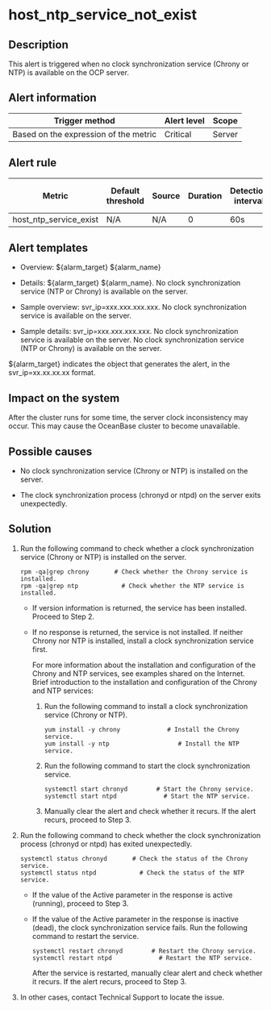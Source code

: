 host_ntp_service_not_exist
===============================================



Description
--------------------------------

This alert is triggered when no clock synchronization service (Chrony or NTP) is available on the OCP server.

**Alert information**
------------------------------------------



|            Trigger method             | Alert level | Scope  |
|---------------------------------------|-------------|--------|
| Based on the expression of the metric | Critical    | Server |



**Alert rule**
-----------------------------------



|         Metric         | Default threshold | Source | Duration | Detection interval | Time before clearance |
|------------------------|-------------------|--------|----------|--------------------|-----------------------|
| host_ntp_service_exist | N/A               | N/A    | 0        | 60s                | 5 min                 |



Alert templates
------------------------------------

* Overview: \${alarm_target} ${alarm_name}



* Details: \${alarm_target} ${alarm_name}. No clock synchronization service (NTP or Chrony) is available on the server.



* Sample overview: svr_ip=xxx.xxx.xxx.xxx. No clock synchronization service is available on the server.



* Sample details: svr_ip=xxx.xxx.xxx.xxx. No clock synchronization service is available on the server. No clock synchronization service (NTP or Chrony) is available on the server.






${alarm_target} indicates the object that generates the alert, in the svr_ip=xx.xx.xx.xx format.

Impact on the system
-----------------------------------------

After the cluster runs for some time, the server clock inconsistency may occur. This may cause the OceanBase cluster to become unavailable.

Possible causes
------------------------------------

* No clock synchronization service (Chrony or NTP) is installed on the server.



* The clock synchronization process (chronyd or ntpd) on the server exits unexpectedly.






Solution
-----------------------------

1. Run the following command to check whether a clock synchronization service (Chrony or NTP) is installed on the server.

   ```shell
   rpm -qa|grep chrony       # Check whether the Chrony service is installed.
   rpm -qa|grep ntp            # Check whether the NTP service is installed.
   ```


   * If version information is returned, the service has been installed. Proceed to Step 2.



   * If no response is returned, the service is not installed. If neither Chrony nor NTP is installed, install a clock synchronization service first.

     For more information about the installation and configuration of the Chrony and NTP services, see examples shared on the Internet. Brief introduction to the installation and configuration of the Chrony and NTP services:
     1. Run the following command to install a clock synchronization service (Chrony or NTP).

        ```shell
        yum install -y chrony             # Install the Chrony service.
        yum install -y ntp                   # Install the NTP service.
        ```



     2. Run the following command to start the clock synchronization service.

        ```shell
        systemctl start chronyd        # Start the Chrony service.
        systemctl start ntpd             # Start the NTP service.
        ```



     3. Manually clear the alert and check whether it recurs. If the alert recurs, proceed to Step 3.









2. Run the following command to check whether the clock synchronization process (chronyd or ntpd) has exited unexpectedly.

   ```shell
   systemctl status chronyd       # Check the status of the Chrony service.
   systemctl status ntpd            # Check the status of the NTP service.
   ```


   * If the value of the Active parameter in the response is active (running), proceed to Step 3.



   * If the value of the Active parameter in the response is inactive (dead), the clock synchronization service fails. Run the following command to restart the service.

     ```shell
     systemctl restart chronyd        # Restart the Chrony service.
     systemctl restart ntpd             # Restart the NTP service.
     ```



     After the service is restarted, manually clear alert and check whether it recurs. If the alert recurs, proceed to Step 3.





3. In other cases, contact Technical Support to locate the issue.

